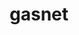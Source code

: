---
title: "gasnet"
layout: cache
categories: [package, develop]
meta: {"versions": ["2024.5.0"], "compilers": ["gcc@=11.4.0", "gcc@=9.4.0", "oneapi@=2024.2.0"], "oss": ["ubuntu20.04", "ubuntu22.04"], "platforms": ["linux"], "targets": ["neoverse_v1", "neoverse_v2", "ppc64le", "x86_64_v3"], "stacks": ["e4s", "e4s-neoverse-v2", "e4s-neoverse_v1", "e4s-oneapi", "e4s-power", "e4s-rocm-external", "root"], "num_specs": 11, "num_specs_by_stack": {"e4s-oneapi": 2, "root": 11, "e4s-power": 2, "e4s-neoverse_v1": 2, "e4s": 2, "e4s-rocm-external": 3, "e4s-neoverse-v2": 1}}
spec_details: [{"hash": "h7glptk664yeb6oukpt7zii7l4pcnlls", "compiler": "oneapi@=2024.2.0", "versions": ["2024.5.0"], "os": "ubuntu22.04", "platform": "linux", "target": "x86_64_v3", "variants": ["build_system=generic", "conduits=none", "~cuda", "~debug", "~level_zero", "~rocm"], "stacks": ["e4s-oneapi", "root"], "size": "-", "tarball": "https://binaries.spack.io/develop/build_cache/linux-ubuntu22.04-x86_64_v3/oneapi-2024.2.0/gasnet-2024.5.0/linux-ubuntu22.04-x86_64_v3-oneapi-2024.2.0-gasnet-2024.5.0-h7glptk664yeb6oukpt7zii7l4pcnlls.spack"}, {"hash": "6m2l2ljkymlxd5hyp6rorvcbenxytmjp", "compiler": "gcc@=9.4.0", "versions": ["2024.5.0"], "os": "ubuntu20.04", "platform": "linux", "target": "ppc64le", "variants": ["build_system=generic", "conduits=none", "~cuda", "~debug", "~level_zero", "~rocm"], "stacks": ["e4s-power", "root"], "size": "-", "tarball": "https://binaries.spack.io/develop/build_cache/linux-ubuntu20.04-ppc64le/gcc-9.4.0/gasnet-2024.5.0/linux-ubuntu20.04-ppc64le-gcc-9.4.0-gasnet-2024.5.0-6m2l2ljkymlxd5hyp6rorvcbenxytmjp.spack"}, {"hash": "ieexmrtrrryyiuy7hwgwrgvnxwjlgx37", "compiler": "gcc@=11.4.0", "versions": ["2024.5.0"], "os": "ubuntu22.04", "platform": "linux", "target": "neoverse_v1", "variants": ["build_system=generic", "conduits=smp", "~cuda", "~debug", "~level_zero", "~rocm"], "stacks": ["e4s-neoverse_v1", "root"], "size": "-", "tarball": "https://binaries.spack.io/develop/build_cache/linux-ubuntu22.04-neoverse_v1/gcc-11.4.0/gasnet-2024.5.0/linux-ubuntu22.04-neoverse_v1-gcc-11.4.0-gasnet-2024.5.0-ieexmrtrrryyiuy7hwgwrgvnxwjlgx37.spack"}, {"hash": "hsfbib3dv7dwkcqfqnlbtu3mom4ihjw3", "compiler": "gcc@=11.4.0", "versions": ["2024.5.0"], "os": "ubuntu22.04", "platform": "linux", "target": "x86_64_v3", "variants": ["build_system=generic", "conduits=none", "~cuda", "~debug", "~level_zero", "~rocm"], "stacks": ["e4s", "root", "e4s-rocm-external"], "size": "-", "tarball": "https://binaries.spack.io/develop/build_cache/linux-ubuntu22.04-x86_64_v3/gcc-11.4.0/gasnet-2024.5.0/linux-ubuntu22.04-x86_64_v3-gcc-11.4.0-gasnet-2024.5.0-hsfbib3dv7dwkcqfqnlbtu3mom4ihjw3.spack"}, {"hash": "4mxhum3xqiuu4e7mrab5eilp5vyu7vbu", "compiler": "gcc@=11.4.0", "versions": ["2024.5.0"], "os": "ubuntu22.04", "platform": "linux", "target": "x86_64_v3", "variants": ["amdgpu_target=gfx908", "build_system=generic", "conduits=smp", "~cuda", "~debug", "~level_zero", "+rocm"], "stacks": ["root", "e4s-rocm-external"], "size": "-", "tarball": "https://binaries.spack.io/develop/build_cache/linux-ubuntu22.04-x86_64_v3/gcc-11.4.0/gasnet-2024.5.0/linux-ubuntu22.04-x86_64_v3-gcc-11.4.0-gasnet-2024.5.0-4mxhum3xqiuu4e7mrab5eilp5vyu7vbu.spack"}, {"hash": "ma7aamqonr35gk2zbl4hgegeqak3hnyn", "compiler": "gcc@=11.4.0", "versions": ["2024.5.0"], "os": "ubuntu22.04", "platform": "linux", "target": "neoverse_v2", "variants": ["build_system=generic", "conduits=none", "~cuda", "~debug", "~level_zero", "~rocm"], "stacks": ["e4s-neoverse-v2", "root"], "size": "-", "tarball": "https://binaries.spack.io/develop/build_cache/linux-ubuntu22.04-neoverse_v2/gcc-11.4.0/gasnet-2024.5.0/linux-ubuntu22.04-neoverse_v2-gcc-11.4.0-gasnet-2024.5.0-ma7aamqonr35gk2zbl4hgegeqak3hnyn.spack"}, {"hash": "zrjawtbnjbfq2zhhqy3evvjl553qwvfj", "compiler": "gcc@=11.4.0", "versions": ["2024.5.0"], "os": "ubuntu22.04", "platform": "linux", "target": "x86_64_v3", "variants": ["amdgpu_target=gfx90a", "build_system=generic", "conduits=smp", "~cuda", "~debug", "~level_zero", "+rocm"], "stacks": ["root", "e4s-rocm-external"], "size": "-", "tarball": "https://binaries.spack.io/develop/build_cache/linux-ubuntu22.04-x86_64_v3/gcc-11.4.0/gasnet-2024.5.0/linux-ubuntu22.04-x86_64_v3-gcc-11.4.0-gasnet-2024.5.0-zrjawtbnjbfq2zhhqy3evvjl553qwvfj.spack"}, {"hash": "dcrsobip7bdk3qhivfiifojxicslao3p", "compiler": "oneapi@=2024.2.0", "versions": ["2024.5.0"], "os": "ubuntu22.04", "platform": "linux", "target": "x86_64_v3", "variants": ["build_system=generic", "conduits=smp", "~cuda", "~debug", "~level_zero", "~rocm"], "stacks": ["e4s-oneapi", "root"], "size": "-", "tarball": "https://binaries.spack.io/develop/build_cache/linux-ubuntu22.04-x86_64_v3/oneapi-2024.2.0/gasnet-2024.5.0/linux-ubuntu22.04-x86_64_v3-oneapi-2024.2.0-gasnet-2024.5.0-dcrsobip7bdk3qhivfiifojxicslao3p.spack"}, {"hash": "fwxhszbandal3nhxde4dngyk4mx6u5zw", "compiler": "gcc@=11.4.0", "versions": ["2024.5.0"], "os": "ubuntu22.04", "platform": "linux", "target": "x86_64_v3", "variants": ["build_system=generic", "conduits=smp", "~cuda", "~debug", "~level_zero", "~rocm"], "stacks": ["e4s", "root"], "size": "-", "tarball": "https://binaries.spack.io/develop/build_cache/linux-ubuntu22.04-x86_64_v3/gcc-11.4.0/gasnet-2024.5.0/linux-ubuntu22.04-x86_64_v3-gcc-11.4.0-gasnet-2024.5.0-fwxhszbandal3nhxde4dngyk4mx6u5zw.spack"}, {"hash": "yrzbkqursy2avdkjt6eunwlpz4afjeah", "compiler": "gcc@=11.4.0", "versions": ["2024.5.0"], "os": "ubuntu22.04", "platform": "linux", "target": "neoverse_v1", "variants": ["build_system=generic", "conduits=none", "~cuda", "~debug", "~level_zero", "~rocm"], "stacks": ["e4s-neoverse_v1", "root"], "size": "-", "tarball": "https://binaries.spack.io/develop/build_cache/linux-ubuntu22.04-neoverse_v1/gcc-11.4.0/gasnet-2024.5.0/linux-ubuntu22.04-neoverse_v1-gcc-11.4.0-gasnet-2024.5.0-yrzbkqursy2avdkjt6eunwlpz4afjeah.spack"}, {"hash": "7zato4wfst2cegmtfgcwwsplghojvddo", "compiler": "gcc@=9.4.0", "versions": ["2024.5.0"], "os": "ubuntu20.04", "platform": "linux", "target": "ppc64le", "variants": ["build_system=generic", "conduits=smp", "~cuda", "~debug", "~level_zero", "~rocm"], "stacks": ["e4s-power", "root"], "size": "-", "tarball": "https://binaries.spack.io/develop/build_cache/linux-ubuntu20.04-ppc64le/gcc-9.4.0/gasnet-2024.5.0/linux-ubuntu20.04-ppc64le-gcc-9.4.0-gasnet-2024.5.0-7zato4wfst2cegmtfgcwwsplghojvddo.spack"}]
---